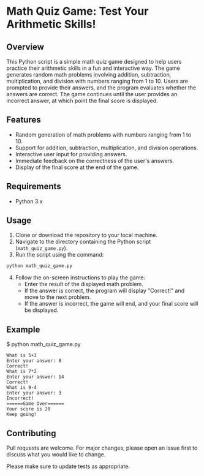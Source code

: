 # Math Quiz Game: Test Your Arithmetic Skills!

## Overview
This Python script is a simple math quiz game designed to help users practice their arithmetic skills in a fun and interactive way. The game generates random math problems involving addition, subtraction, multiplication, and division with numbers ranging from 1 to 10. Users are prompted to provide their answers, and the program evaluates whether the answers are correct. The game continues until the user provides an incorrect answer, at which point the final score is displayed.

## Features
- Random generation of math problems with numbers ranging from 1 to 10.
- Support for addition, subtraction, multiplication, and division operations.
- Interactive user input for providing answers.
- Immediate feedback on the correctness of the user's answers.
- Display of the final score at the end of the game.

## Requirements
- Python 3.x

## Usage
1. Clone or download the repository to your local machine.
2. Navigate to the directory containing the Python script (`math_quiz_game.py`).
3. Run the script using the command: 
```bash
python math_quiz_game.py
```
4. Follow the on-screen instructions to play the game:
   - Enter the result of the displayed math problem.
   - If the answer is correct, the program will display "Correct!" and move to the next problem.
   - If the answer is incorrect, the game will end, and your final score will be displayed.

## Example
$ python math_quiz_game.py
```
What is 5+3
Enter your answer: 8
Correct!
What is 7*2
Enter your answer: 14
Correct!
What is 9-4
Enter your answer: 3
Incorrect!
======Game Over======
Your score is 20
Keep going!
```

## Contributing

Pull requests are welcome. For major changes, please open an issue first to discuss what you would like to change.

Please make sure to update tests as appropriate.
